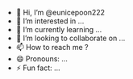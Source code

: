 - 👋 Hi, I’m @eunicepoon222
- 👀 I’m interested in ...
- 🌱 I’m currently learning ...
- 💞️ I’m looking to collaborate on ...
- 📫 How to reach me ?
- 😄 Pronouns: ...
- ⚡ Fun fact: ...

<!---
eunicepoon222/eunicepoon222 is a ✨ special ✨ repository because its `README.md` (this file) appears on your GitHub profile.
You can click the Preview link to take a look at your changes.
--->
